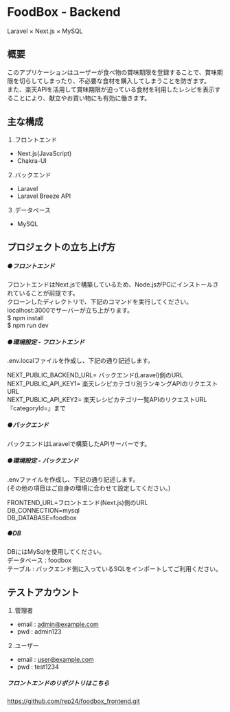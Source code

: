 # FoodBox - Backend
Laravel × Next.js × MySQL
## 概要
このアプリケーションはユーザーが食べ物の賞味期限を登録することで、賞味期限を切らしてしまったり、不必要な食材を購入してしまうことを防ぎます。  
また、楽天APIを活用して賞味期限が迫っている食材を利用したレシピを表示することにより、献立やお買い物にも有効に働きます。  

## 主な構成
１.フロントエンド
- Next.js(JavaScript)
- Chakra-UI

２.バックエンド
- Laravel
- Laravel Breeze API

３.データベース
- MySQL

## プロジェクトの立ち上げ方
##### ●フロントエンド
フロントエンドはNext.jsで構築しているため、Node.jsがPCにインストールされていることが前提です。  
クローンしたディレクトリで、下記のコマンドを実行してください。  
localhost:3000でサーバーが立ち上がります。  
$ npm install  
$ npm run dev  
##### ●環境設定 - フロントエンド
.env.localファイルを作成し、下記の通り記述します。  

NEXT_PUBLIC_BACKEND_URL= バックエンド(Laravel)側のURL  
NEXT_PUBLIC_API_KEY1= 楽天レシピカテゴリ別ランキングAPIのリクエストURL  
NEXT_PUBLIC_API_KEY2= 楽天レシピカテゴリ一覧APIのリクエストURL『categoryId=』まで  

##### ●バックエンド
バックエンドはLaravelで構築したAPIサーバーです。  
##### ●環境設定 - バックエンド
.envファイルを作成し、下記の通り記述します。  
(その他の項目はご自身の環境に合わせて設定してください。)  

FRONTEND_URL=フロントエンド(Next.js)側のURL  
DB_CONNECTION=mysql  
DB_DATABASE=foodbox  
##### ●DB
DBにはMySqlを使用してください。  
データベース : foodbox  
テーブル : バックエンド側に入っているSQLをインポートしてご利用ください。  

## テストアカウント
１.管理者
- email : admin@example.com
- pwd : admin123

２.ユーザー
- email : user@example.com
- pwd : test1234



##### フロントエンドのリポジトリはこちら
https://github.com/rep24/foodbox_frontend.git
